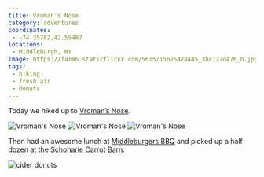 ```yaml
---
title: Vroman’s Nose
category: adventures
coordinates:
 - -74.35782,42.59487
locations:
 - Middleburgh, NY
image: https://farm6.staticflickr.com/5615/15625478445_3bc127d476_h.jpg
tags:
 - hiking
 - fresh air
 - donuts
---
```


Today we hiked up to [Vroman’s Nose](http://www.localhikes.com/hikes/vromans_nose_0160.asp).

<div class="photos">

<img src="https://farm6.staticflickr.com/5602/15601783906_a0a7c27671_b.jpg" class="img-half" alt="Vroman&#x27;s Nose"> 
<img src="https://farm4.staticflickr.com/3944/15439366798_0e5ff236fa_b.jpg" class="img-half" alt="Vroman&#x27;s Nose">


<img src="https://farm6.staticflickr.com/5615/15625478445_3bc127d476_h.jpg"  alt="Vroman&#x27;s Nose">
</div>

Then had an awesome lunch at [Middleburgers BBQ](https://www.facebook.com/pages/Middleburgers-BBQ/437450386276364) and picked up a half dozen at the [Schoharie Carrot Barn](http://www.schoharievalleyfarms.com/the-carrot-barn.php).

<div class="photos">

<img src="https://farm4.staticflickr.com/3946/15624081421_35fbc280cd_b.jpg"  alt="cider donuts">
</div>
